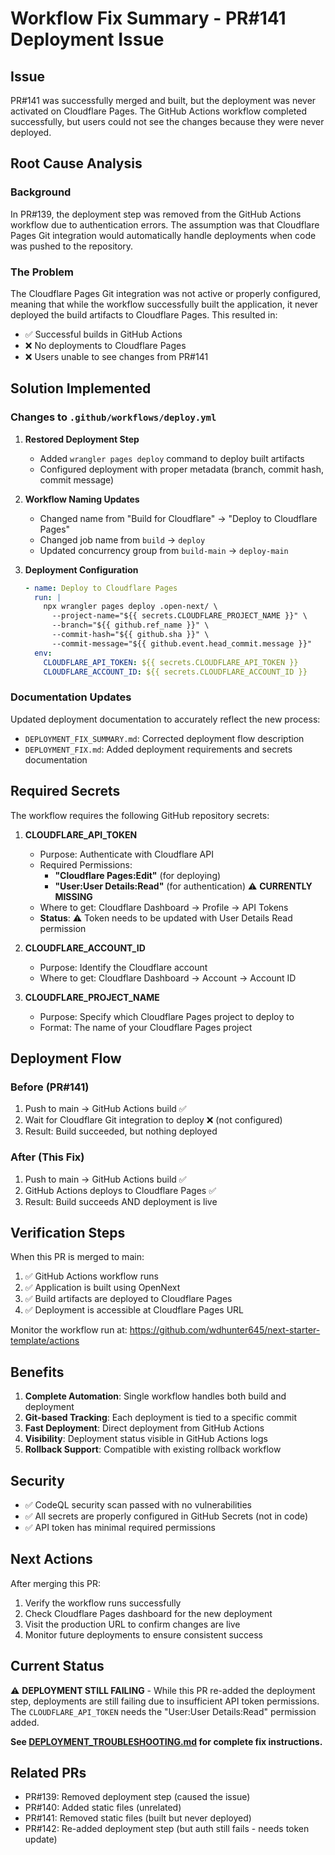 # Workflow Fix Summary - PR#141 Deployment Issue

## Issue
PR#141 was successfully merged and built, but the deployment was never activated on Cloudflare Pages. The GitHub Actions workflow completed successfully, but users could not see the changes because they were never deployed.

## Root Cause Analysis

### Background
In PR#139, the deployment step was removed from the GitHub Actions workflow due to authentication errors. The assumption was that Cloudflare Pages Git integration would automatically handle deployments when code was pushed to the repository.

### The Problem
The Cloudflare Pages Git integration was not active or properly configured, meaning that while the workflow successfully built the application, it never deployed the build artifacts to Cloudflare Pages. This resulted in:
- ✅ Successful builds in GitHub Actions
- ❌ No deployments to Cloudflare Pages
- ❌ Users unable to see changes from PR#141

## Solution Implemented

### Changes to `.github/workflows/deploy.yml`

1. **Restored Deployment Step**
   - Added `wrangler pages deploy` command to deploy built artifacts
   - Configured deployment with proper metadata (branch, commit hash, commit message)

2. **Workflow Naming Updates**
   - Changed name from "Build for Cloudflare" → "Deploy to Cloudflare Pages"
   - Changed job name from `build` → `deploy`
   - Updated concurrency group from `build-main` → `deploy-main`

3. **Deployment Configuration**
   ```yaml
   - name: Deploy to Cloudflare Pages
     run: |
       npx wrangler pages deploy .open-next/ \
         --project-name="${{ secrets.CLOUDFLARE_PROJECT_NAME }}" \
         --branch="${{ github.ref_name }}" \
         --commit-hash="${{ github.sha }}" \
         --commit-message="${{ github.event.head_commit.message }}"
     env:
       CLOUDFLARE_API_TOKEN: ${{ secrets.CLOUDFLARE_API_TOKEN }}
       CLOUDFLARE_ACCOUNT_ID: ${{ secrets.CLOUDFLARE_ACCOUNT_ID }}
   ```

### Documentation Updates

Updated deployment documentation to accurately reflect the new process:
- `DEPLOYMENT_FIX_SUMMARY.md`: Corrected deployment flow description
- `DEPLOYMENT_FIX.md`: Added deployment requirements and secrets documentation

## Required Secrets

The workflow requires the following GitHub repository secrets:

1. **CLOUDFLARE_API_TOKEN**
   - Purpose: Authenticate with Cloudflare API
   - Required Permissions: 
     - **"Cloudflare Pages:Edit"** (for deploying)
     - **"User:User Details:Read"** (for authentication) ⚠️ **CURRENTLY MISSING**
   - Where to get: Cloudflare Dashboard → Profile → API Tokens
   - **Status**: ⚠️ Token needs to be updated with User Details Read permission

2. **CLOUDFLARE_ACCOUNT_ID**
   - Purpose: Identify the Cloudflare account
   - Where to get: Cloudflare Dashboard → Account → Account ID

3. **CLOUDFLARE_PROJECT_NAME**
   - Purpose: Specify which Cloudflare Pages project to deploy to
   - Format: The name of your Cloudflare Pages project

## Deployment Flow

### Before (PR#141)
1. Push to main → GitHub Actions build ✅
2. Wait for Cloudflare Git integration to deploy ❌ (not configured)
3. Result: Build succeeded, but nothing deployed

### After (This Fix)
1. Push to main → GitHub Actions build ✅
2. GitHub Actions deploys to Cloudflare Pages ✅
3. Result: Build succeeds AND deployment is live

## Verification Steps

When this PR is merged to main:

1. ✅ GitHub Actions workflow runs
2. ✅ Application is built using OpenNext
3. ✅ Build artifacts are deployed to Cloudflare Pages
4. ✅ Deployment is accessible at Cloudflare Pages URL

Monitor the workflow run at: https://github.com/wdhunter645/next-starter-template/actions

## Benefits

1. **Complete Automation**: Single workflow handles both build and deployment
2. **Git-based Tracking**: Each deployment is tied to a specific commit
3. **Fast Deployment**: Direct deployment from GitHub Actions
4. **Visibility**: Deployment status visible in GitHub Actions logs
5. **Rollback Support**: Compatible with existing rollback workflow

## Security

- ✅ CodeQL security scan passed with no vulnerabilities
- ✅ All secrets are properly configured in GitHub Secrets (not in code)
- ✅ API token has minimal required permissions

## Next Actions

After merging this PR:
1. Verify the workflow runs successfully
2. Check Cloudflare Pages dashboard for the new deployment
3. Visit the production URL to confirm changes are live
4. Monitor future deployments to ensure consistent success

## Current Status

⚠️ **DEPLOYMENT STILL FAILING** - While this PR re-added the deployment step, deployments are still failing due to insufficient API token permissions. The `CLOUDFLARE_API_TOKEN` needs the "User:User Details:Read" permission added.

**See [DEPLOYMENT_TROUBLESHOOTING.md](./DEPLOYMENT_TROUBLESHOOTING.md) for complete fix instructions.**

## Related PRs

- PR#139: Removed deployment step (caused the issue)
- PR#140: Added static files (unrelated)
- PR#141: Removed static files (built but never deployed)
- PR#142: Re-added deployment step (but auth still fails - needs token update)
